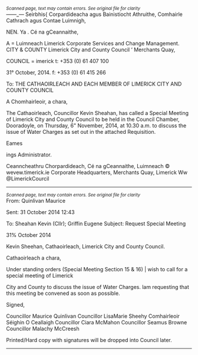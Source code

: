 *<small>Scanned page, text may contain errors. See original file for clarity</small>*  
_—_—_— Seirbhis{ Corpardideacha agus Bainistiocht Athruithe,
Comhairle Cathrach agus Contae Luimnigh,

NEN. Ya . Cé na gCeannaithe,

A = Luimneach
Limerick Corporate Services and Change Management.
CITY & COUNTY Limerick City and County Council
‘ Merchants Quay,

COUNCIL =
imerick
t: +353 (0) 61 407 100

31° October, 2014. f: +353 (0) 61 415 266

To: THE CATHAOIRLEACH AND EACH MEMBER OF
LIMERICK CITY AND COUNTY COUNCIL

A Chomhairleoir, a chara,

The Cathaoirleach, Councillor Kevin Sheahan, has called a Special Meeting of
Limerick City and County Council to be held in the Council Chamber,
Dooradoyle, on Thursday, 6" November, 2014, at 10.30 a.m. to discuss the
issue of Water Charges as set out in the attached Requisition.

Eames

ings Administrator.

Ceanncheathru Chorpardideach, Cé na gCeannaithe, Luimneach © wevew.timerick.ie
Corporate Headquarters, Merchants Quay, Limerick Ww @LimerickCourcil

---
*<small>Scanned page, text may contain errors. See original file for clarity</small>*  
From: Quinlivan Maurice

Sent: 31 October 2014 12:43

To: Sheahan Kevin (Cllr); Griffin Eugene
Subject: Request Special Meeting

31% October 2014

Kevin Sheehan,
Cathaoirleach,
Limerick City and County Council.

Cathaoirleach a chara,

Under standing orders (Special Meeting Section 15 & 16) | wish to call for a special meeting of Limerick

City and County to discuss the issue of Water Charges.
lam requesting that this meeting be convened as soon as possible.

Signed,

Councillor Maurice Quinlivan
Councillor LisaMarie Sheehy
Comhairleoir Séighin O Ceallaigh
Councillor Ciara McMahon
Councillor Seamus Browne
Councillor Malachy McCreesh

Printed/Hard copy with signatures will be dropped into Council later.

---
